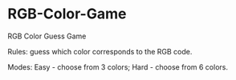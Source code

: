# RGB-Color-Game
RGB Color Guess Game

Rules: guess which color corresponds to the RGB code.

Modes: Easy - choose from 3 colors; Hard - choose from 6 colors.
